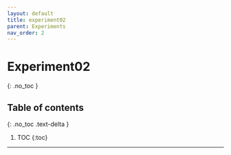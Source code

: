 ```yaml
---
layout: default
title: experiment02
parent: Experiments
nav_order: 2
---
```


# Experiment02
{: .no_toc }

## Table of contents
{: .no_toc .text-delta }

1. TOC
{:toc}

---
